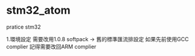 # stm32_atom
pratice stm32

1.環境設定
需要改用1.0.8 softpack -> 舊的標準匯流排設定
如果先前使用GCC complier 記得需要改回ARM complier
